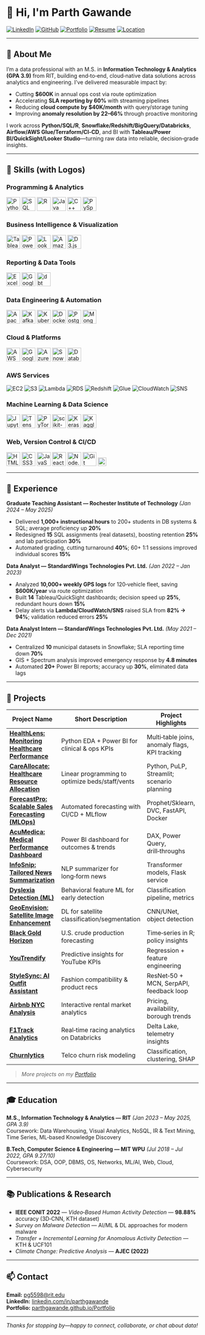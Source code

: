 # 👋 Hi, I'm Parth Gawande

[![LinkedIn](https://img.shields.io/badge/LinkedIn-0A66C2?logo=linkedin&logoColor=white)](https://www.linkedin.com/in/parthgawande)
[![GitHub](https://img.shields.io/badge/GitHub-111?logo=github&logoColor=white)](https://github.com/parthgawande)
[![Portfolio](https://img.shields.io/badge/Portfolio-000?logo=safari&logoColor=white)](https://parthgawande.github.io/Portfolio)
[![Resume](https://img.shields.io/badge/Resume-PDF-E53935?logo=adobeacrobatreader&logoColor=white)](https://github.com/parthgawande/parthgawande/raw/main/Resume.pdf)
[![Location](https://img.shields.io/badge/San%20Francisco-CA-ff6900?logo=googlemaps&logoColor=white)](#)

---

## 📌 About Me

I’m a data professional with an M.S. in **Information Technology & Analytics (GPA 3.9)** from RIT, building end‑to‑end, cloud‑native data solutions across analytics and engineering. I’ve delivered measurable impact by:
- Cutting **$600K** in annual ops cost via route optimization  
- Accelerating **SLA reporting by 60%** with streaming pipelines  
- Reducing **cloud compute by $40K/month** with query/storage tuning  
- Improving **anomaly resolution by 22–66%** through proactive monitoring  

I work across **Python/SQL/R**, **Snowflake/Redshift/BigQuery/Databricks**, **Airflow/AWS Glue/Terraform/CI‑CD**, and BI with **Tableau/Power BI/QuickSight/Looker Studio**—turning raw data into reliable, decision‑grade insights.

---

## 🧠 Skills (with Logos)

### Programming & Analytics
<p>
<img src="https://cdn.jsdelivr.net/gh/devicons/devicon/icons/python/python-original.svg" height="36" title="Python"/> 
<img src="https://cdn.jsdelivr.net/gh/devicons/devicon/icons/sqlite/sqlite-original.svg" height="36" title="SQL"/> 
<img src="https://cdn.jsdelivr.net/gh/devicons/devicon/icons/r/r-original.svg" height="36" title="R"/> 
<img src="https://cdn.jsdelivr.net/gh/devicons/devicon/icons/java/java-original.svg" height="36" title="Java"/> 
<img src="https://cdn.jsdelivr.net/gh/devicons/devicon/icons/cplusplus/cplusplus-original.svg" height="36" title="C++"/> 
<img src="https://www.edureka.co/blog/wp-content/uploads/2018/07/PySpark-logo-1.jpeg" height="36" title="PySpark"/>
</p>

### Business Intelligence & Visualization
<p>
<img src="https://img.icons8.com/color/48/tableau-software.png" height="36" title="Tableau"/>
<img src="https://img.icons8.com/color/48/power-bi.png" height="36" title="Power BI"/>
<img src="https://www.marceldigital.com/media/0yncqj5k/looker-studio-logo-2.png" height="36" title="Looker Studio"/>
<img src="https://miro.medium.com/v2/resize:fit:1400/1*KL4vQyb9MEI9y2eyb4WEGQ.png" height="36" title="Amazon QuickSight"/>
<img src="https://cdn.jsdelivr.net/gh/devicons/devicon/icons/d3js/d3js-original.svg" height="36" title="D3.js"/>
</p>

### Reporting & Data Tools
<p>
<img src="https://img.icons8.com/color/48/microsoft-excel-2019--v1.png" height="36" title="Excel"/>
<img src="https://img.icons8.com/color/48/google-sheets.png" height="36" title="Google Sheets"/>
<img src="https://avatars.githubusercontent.com/u/36382177?s=200&v=4" height="36" title="dbt"/>
</p>

### Data Engineering & Automation
<p>
<img src="https://cdn.jsdelivr.net/gh/devicons/devicon/icons/apachespark/apachespark-original.svg" height="36" title="Apache Spark"/>
<img src="https://cdn.jsdelivr.net/gh/devicons/devicon/icons/apachekafka/apachekafka-original.svg" height="36" title="Kafka"/>
<img src="https://cdn.jsdelivr.net/gh/devicons/devicon/icons/kubernetes/kubernetes-original.svg" height="36" title="Kubernetes"/>
<img src="https://cdn.jsdelivr.net/gh/devicons/devicon/icons/docker/docker-original.svg" height="36" title="Docker"/>
<img src="https://cdn.jsdelivr.net/gh/devicons/devicon/icons/postgresql/postgresql-original.svg" height="36" title="PostgreSQL"/>
<img src="https://cdn.jsdelivr.net/gh/devicons/devicon/icons/mongodb/mongodb-original.svg" height="36" title="MongoDB"/>
</p>

### Cloud & Platforms
<p>
<img src="https://www.paubox.com/hubfs/What%20is%20AWS.jpg" height="36" title="AWS"/>
<img src="https://cdn.jsdelivr.net/gh/devicons/devicon/icons/googlecloud/googlecloud-original.svg" height="36" title="Google Cloud"/>
<img src="https://cdn.jsdelivr.net/gh/devicons/devicon/icons/azure/azure-original.svg" height="36" title="Azure"/>
<img src="https://registry.npmmirror.com/@lobehub/icons-static-png/latest/files/dark/snowflake-color.png" height="36" title="Snowflake"/>
<img src="https://www.google.com/url?sa=i&url=https%3A%2F%2F1000logos.net%2Fdatabricks-logo%2F&psig=AOvVaw3-8p-Y3tFpm6jKoW7zYKSK&ust=1754868395630000&source=images&cd=vfe&opi=89978449&ved=0CBYQjRxqFwoTCMirnK3w_o4DFQAAAAAdAAAAABAE" height="36" title="Databricks"/>
</p>

### AWS Services
![EC2](https://img.shields.io/badge/Amazon%20EC2-FF9900?logo=amazon-ec2&logoColor=white)
![S3](https://img.shields.io/badge/Amazon%20S3-569A31?logo=amazons3&logoColor=white)
![Lambda](https://img.shields.io/badge/AWS%20Lambda-FF9900?logo=awslambda&logoColor=white)
![RDS](https://img.shields.io/badge/Amazon%20RDS-527FFF?logo=amazonrds&logoColor=white)
![Redshift](https://img.shields.io/badge/Amazon%20Redshift-8C4FFF?logo=amazonredshift&logoColor=white)
![Glue](https://img.shields.io/badge/AWS%20Glue-232F3E?logo=amazonaws&logoColor=white)
![CloudWatch](https://img.shields.io/badge/CloudWatch-FF4F8B?logo=amazoncloudwatch&logoColor=white)
![SNS](https://img.shields.io/badge/SNS-FF9900?logo=amazonaws&logoColor=white)

### Machine Learning & Data Science
<p>
<img src="https://cdn.jsdelivr.net/gh/devicons/devicon/icons/jupyter/jupyter-original-wordmark.svg" height="36" title="Jupyter"/>
<img src="https://cdn.jsdelivr.net/gh/devicons/devicon/icons/tensorflow/tensorflow-original.svg" height="36" title="TensorFlow"/>
<img src="https://cdn.jsdelivr.net/gh/devicons/devicon/icons/pytorch/pytorch-original.svg" height="36" title="PyTorch"/>
<img src="https://cdn.jsdelivr.net/gh/devicons/devicon/icons/scikitlearn/scikitlearn-original.svg" height="36" title="scikit-learn"/>
<img src="https://cdn.jsdelivr.net/gh/devicons/devicon/icons/keras/keras-original.svg" height="36" title="Keras"/>
<img src="https://cdn.jsdelivr.net/gh/devicons/devicon/icons/kaggle/kaggle-original.svg" height="36" title="Kaggle"/>
</p>

### Web, Version Control & CI/CD
<p>
<img src="https://cdn.jsdelivr.net/gh/devicons/devicon/icons/html5/html5-original.svg" height="36" title="HTML5"/>
<img src="https://cdn.jsdelivr.net/gh/devicons/devicon/icons/css3/css3-original.svg" height="36" title="CSS3"/>
<img src="https://cdn.jsdelivr.net/gh/devicons/devicon/icons/javascript/javascript-original.svg" height="36" title="JavaScript"/>
<img src="https://cdn.jsdelivr.net/gh/devicons/devicon/icons/react/react-original.svg" height="36" title="React"/>
<img src="https://cdn.jsdelivr.net/gh/devicons/devicon/icons/nodejs/nodejs-original.svg" height="36" title="Node.js"/>
<img src="https://cdn.jsdelivr.net/gh/devicons/devicon/icons/git/git-original.svg" height="36" title="Git"/>
<img src="https://img.shields.io/badge/CI%2FCD-0A0A0A?logo=githubactions&logoColor=white" height="22" title="CI/CD"/>
</p>

---

## 💼 Experience

**Graduate Teaching Assistant — Rochester Institute of Technology** *(Jan 2024 – May 2025)*  
- Delivered **1,000+ instructional hours** to 200+ students in DB systems & SQL; average proficiency up **20%**  
- Redesigned **15** SQL assignments (real datasets), boosting retention **25%** and lab participation **30%**  
- Automated grading, cutting turnaround **40%**; 60+ 1:1 sessions improved individual scores **15%**

**Data Analyst — StandardWings Technologies Pvt. Ltd.** *(Jan 2022 – Jan 2023)*  
- Analyzed **10,000+ weekly GPS logs** for 120‑vehicle fleet, saving **$600K/year** via route optimization  
- Built **14** Tableau/QuickSight dashboards; decision speed up **25%**, redundant hours down **15%**  
- Delay alerts via **Lambda/CloudWatch/SNS** raised SLA from **82% → 94%**; validation reduced errors **25%**

**Data Analyst Intern — StandardWings Technologies Pvt. Ltd.** *(May 2021 – Dec 2021)*  
- Centralized **10** municipal datasets in Snowflake; SLA reporting time down **70%**  
- GIS + Spectrum analysis improved emergency response by **4.8 minutes**  
- Automated **20+** Power BI reports; accuracy up **30%**, eliminated data lags

---

## 🚀 Projects

| Project Name | Short Description | Project Highlights |
|---|---|---|
| [**HealthLens: Monitoring Healthcare Performance**](https://github.com/parthgawande/HealthLens-Monitoring-healthcare-performance-and-trends) | Python EDA + Power BI for clinical & ops KPIs | Multi‑table joins, anomaly flags, KPI tracking |
| [**CareAllocate: Healthcare Resource Allocation**](https://github.com/parthgawande/CareAllocate) | Linear programming to optimize beds/staff/vents | Python, PuLP, Streamlit; scenario planning |
| [**ForecastPro: Scalable Sales Forecasting (MLOps)**](https://github.com/parthgawande/ForecastPro) | Automated forecasting with CI/CD + MLflow | Prophet/Sklearn, DVC, FastAPI, Docker |
| [**AcuMedica: Medical Performance Dashboard**](https://github.com/parthgawande/AcuMedica) | Power BI dashboard for outcomes & trends | DAX, Power Query, drill‑throughs |
| [**InfoSnip: Tailored News Summarization**](https://github.com/parthgawande/InfoSnip) | NLP summarizer for long‑form news | Transformer models, Flask service |
| [**Dyslexia Detection (ML)**](https://github.com/parthgawande/Dyslexia-Detection) | Behavioral feature ML for early detection | Classification pipeline, metrics |
| [**GeoEnvision: Satellite Image Enhancement**](https://github.com/parthgawande/GeoEnvision) | DL for satellite classification/segmentation | CNN/UNet, object detection |
| [**Black Gold Horizon**](https://github.com/parthgawande/Black-Gold-Horizon) | U.S. crude production forecasting | Time‑series in R; policy insights |
| [**YouTrendify**](https://github.com/parthgawande/YouTrendify) | Predictive insights for YouTube KPIs | Regression + feature engineering |
| [**StyleSync: AI Outfit Assistant**](https://github.com/parthgawande/StyleSync) | Fashion compatibility & product recs | ResNet‑50 + MCN, SerpAPI, feedback loop |
| [**Airbnb NYC Analysis**](https://github.com/parthgawande/Airbnb-NYC-Analysis) | Interactive rental market analytics | Pricing, availability, borough trends |
| [**F1Track Analytics**](https://github.com/parthgawande/F1Track) | Real‑time racing analytics on Databricks | Delta Lake, telemetry insights |
| [**Churnlytics**](https://github.com/parthgawande/Churnlytics) | Telco churn risk modeling | Classification, clustering, SHAP |

> _More projects on my [Portfolio](https://parthgawande.github.io/Portfolio)_

---

## 🎓 Education

**M.S., Information Technology & Analytics — RIT** *(Jan 2023 – May 2025, GPA 3.9)*  
Coursework: Data Warehousing, Visual Analytics, NoSQL, IR & Text Mining, Time Series, ML‑based Knowledge Discovery

**B.Tech, Computer Science & Engineering — MIT WPU** *(Jul 2018 – Jul 2022, GPA 9.27/10)*  
Coursework: DSA, OOP, DBMS, OS, Networks, ML/AI, Web, Cloud, Cybersecurity

---

## 📚 Publications & Research

- **IEEE CONIT 2022** — _Video‑Based Human Activity Detection_ — **98.88%** accuracy (3D‑CNN, KTH dataset)  
- _Survey on Malware Detection_ — AI/ML & DL approaches for modern malware  
- _Transfer + Incremental Learning for Anomalous Activity Detection_ — KTH & UCF101  
- _Climate Change: Predictive Analysis_ — **AJEC (2022)**

---

## 📫 Contact

**Email:** pg5598@rit.edu  
**LinkedIn:** [linkedin.com/in/parthgawande](https://www.linkedin.com/in/parthgawande)  
**Portfolio:** [parthgawande.github.io/Portfolio](https://parthgawande.github.io/Portfolio)

---
_Thanks for stopping by—happy to connect, collaborate, or chat about data!_
